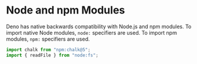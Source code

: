 # Node and npm Modules

Deno has native backwards compatibility with Node.js and npm modules. To import
native Node modules, `node:` specifiers are used. To import npm modules, `npm:`
specifiers are used.

```js
import chalk from "npm:chalk@5";
import { readFile } from "node:fs";
```
